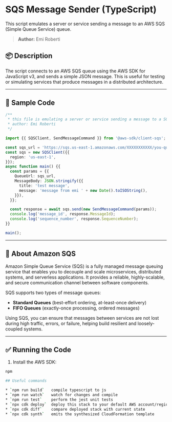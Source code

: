 # SQS Message Sender (TypeScript)

This script emulates a server or service sending a message to an AWS SQS (Simple Queue Service) queue.

> **Author:** Emi Roberti

## 📦 Description

The script connects to an AWS SQS queue using the AWS SDK for JavaScript v3, and sends a simple JSON message. This is useful for testing or simulating services that produce messages in a distributed architecture.

---

## 📄 Sample Code

```ts
/**
 * this file is emulating a server or service sending a message to a SQS queue
 * author: Emi Roberti
 */

import {{ SQSClient, SendMessageCommand }} from '@aws-sdk/client-sqs';

const sqs_url = 'https://sqs.us-east-1.amazonaws.com/XXXXXXXXXXX/you-queue-name';
const sqs = new SQSClient({{
  region: 'us-east-1',
}});
async function main() {{
  const params = {{
    QueueUrl: sqs_url,
    MessageBody: JSON.stringify({{
      title: 'test message',
      message: 'message from emi ' + new Date().toISOString(),
    }}),
  }};

  const response = await sqs.send(new SendMessageCommand(params));
  console.log('message_id', response.MessageId);
  console.log('sequence_number', response.SequenceNumber);
}}

main();
```

---

## 📘 About Amazon SQS

Amazon Simple Queue Service (SQS) is a fully managed message queuing service that enables you to decouple and scale microservices, distributed systems, and serverless applications. It provides a reliable, highly-scalable, and secure communication channel between software components.

SQS supports two types of message queues:

- **Standard Queues** (best-effort ordering, at-least-once delivery)
- **FIFO Queues** (exactly-once processing, ordered messages)

Using SQS, you can ensure that messages between services are not lost during high traffic, errors, or failure, helping build resilient and loosely-coupled systems.

---

## ✅ Running the Code

1. Install the AWS SDK:

```bash
npm

## Useful commands

* `npm run build`   compile typescript to js
* `npm run watch`   watch for changes and compile
* `npm run test`    perform the jest unit tests
* `npx cdk deploy`  deploy this stack to your default AWS account/region
* `npx cdk diff`    compare deployed stack with current state
* `npx cdk synth`   emits the synthesized CloudFormation template
```
